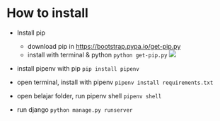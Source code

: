 # How to install
* Install pip
  * download pip in https://bootstrap.pypa.io/get-pip.py
  * install with terminal & python
  `python get-pip.py`
  ![](https://github.com/AnasR7/Belajar/blob/master/images/pip.gif)
  
* install pipenv with pip
`pip install pipenv`

* open terminal, install with pipenv
`pipenv install requirements.txt`

* open belajar folder, run pipenv shell
`pipenv shell`

* run django
`python manage.py runserver`


